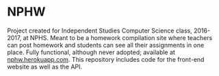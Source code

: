 # NPHW

Project created for Independent Studies Computer Science class, 2016-2017, at NPHS.  Meant to be a homework compilation site where teachers can post homework and students can see all their assignments in one place.  Fully functional, although never adopted; available at [nphw.herokuapp.com](https://nphw.herokuapp.com).  This repository includes code for the front-end website as well as the API.
